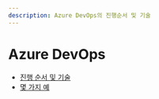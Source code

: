 ```yaml
---
description: Azure DevOps의 진행순서 및 기술
---
```


# Azure DevOps

* [진행 순서  및 기술](azure-flow-and-tech.md)
* [몇 가지 예](azure-examples.md)
